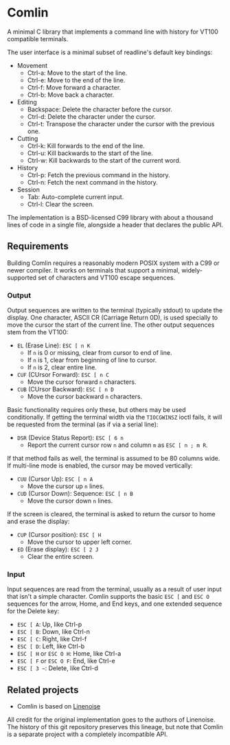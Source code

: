 Comlin
======

A minimal C library that implements a command line with history for VT100
compatible terminals.

The user interface is a minimal subset of readline's default key bindings:

* Movement
  * Ctrl-a: Move to the start of the line.
  * Ctrl-e: Move to the end of the line.
  * Ctrl-f: Move forward a character.
  * Ctrl-b: Move back a character.
* Editing
  * Backspace: Delete the character before the cursor.
  * Ctrl-d: Delete the character under the cursor.
  * Ctrl-t: Transpose the character under the cursor with the previous one.
* Cutting
  * Ctrl-k: Kill forwards to the end of the line.
  * Ctrl-u: Kill backwards to the start of the line.
  * Ctrl-w: Kill backwards to the start of the current word.
* History
  * Ctrl-p: Fetch the previous command in the history.
  * Ctrl-n: Fetch the next command in the history.
* Session
  * Tab: Auto-complete current input.
  * Ctrl-l: Clear the screen.

The implementation is a BSD-licensed C99 library with about a thousand lines of
code in a single file, alongside a header that declares the public API.

Requirements
------------

Building Comlin requires a reasonably modern POSIX system with a C99 or newer
compiler.  It works on terminals that support a minimal, widely-supported set
of characters and VT100 escape sequences.

### Output

Output sequences are written to the terminal (typically stdout) to update the
display.  One character, ASCII CR (Carriage Return 0D), is used specially to
move the cursor the start of the current line.  The other output sequences stem
from the VT100:

* `EL` (Erase Line): `ESC [ n K`
  * If `n` is 0 or missing, clear from cursor to end of line.
  * If `n` is 1, clear from beginning of line to cursor.
  * If `n` is 2, clear entire line.
* `CUF` (CUrsor Forward): `ESC [ n C`
  * Move the cursor forward `n` characters.
* `CUB` (CUrsor Backward): `ESC [ n D`
  * Move the cursor backward `n` characters.

Basic functionality requires only these, but others may be used conditionally.
If getting the terminal width via the `TIOCGWINSZ` ioctl fails, it will be
requested from the terminal (as if via a serial line):

* `DSR` (Device Status Report): `ESC [ 6 n`
  * Report the current cursor row `n` and column `m` as `ESC [ n ; m R`.

If that method fails as well, the terminal is assumed to be 80 columns wide.
If multi-line mode is enabled, the cursor may be moved vertically:

* `CUU` (Cursor Up): `ESC [ n A`
  * Move the cursor up `n` lines.
* `CUD` (Cursor Down): Sequence: `ESC [ n B`
  * Move the cursor down `n` lines.

If the screen is cleared, the terminal is asked to return the cursor to home
and erase the display:

* `CUP` (Cursor position): `ESC [ H`
  * Move the cursor to upper left corner.
* `ED` (Erase display): `ESC [ 2 J`
  * Clear the entire screen.

### Input

Input sequences are read from the terminal, usually as a result of user input
that isn't a simple character.  Comlin supports the basic `ESC [` and `ESC O`
sequences for the arrow, Home, and End keys, and one extended sequence for the
Delete key:

* `ESC [ A`: Up, like Ctrl-p
* `ESC [ B`: Down, like Ctrl-n
* `ESC [ C`: Right, like Ctrl-f
* `ESC [ D`: Left, like Ctrl-b
* `ESC [ H` or `ESC O H`: Home, like Ctrl-a
* `ESC [ F` or `ESC O F`: End, like Ctrl-e
* `ESC [ 3 ~`: Delete, like Ctrl-d

Related projects
----------------

* Comlin is based on [Linenoise](https://github.com/antirez/linenoise)

All credit for the original implementation goes to the authors of Linenoise.
The history of this git repository preserves this lineage, but note that Comlin
is a separate project with a completely incompatible API.

